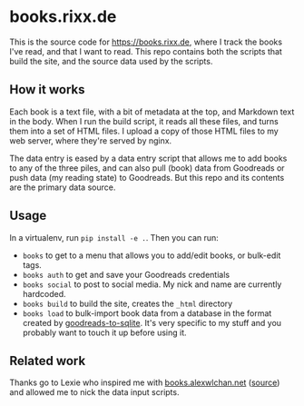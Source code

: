 # books.rixx.de

This is the source code for <https://books.rixx.de>, where I track the books I've read, and that I want to read.
This repo contains both the scripts that build the site, and the source data used by the scripts.

## How it works

Each book is a text file, with a bit of metadata at the top, and Markdown text in the body. When I run the build script,
it reads all these files, and turns them into a set of HTML files. I upload a copy of those HTML files to my web server,
where they're served by nginx.

The data entry is eased by a data entry script that allows me to add books to any of the three piles, and can also pull
(book) data from Goodreads or push data (my reading state) to Goodreads. But this repo and its contents are the primary
data source.

## Usage

In a virtualenv, run `pip install -e .`. Then you can run:

- `books` to get to a menu that allows you to add/edit books, or bulk-edit tags.
- `books auth` to get and save your Goodreads credentials
- `books social` to post to social media. My nick and name are currently hardcoded.
- `books build` to build the site, creates the `_html` directory
- `books load` to bulk-import book data from a database in the format created by
  [goodreads-to-sqlite](https://github.com/rixx/goodreads-to-sqlite). It's very specific to my stuff and you probably
  want to touch it up before using it.

## Related work

Thanks go to Lexie who inspired me with [books.alexwlchan.net](https://books.alexwlchan.net/)
([source](https://git.alexwlchan.net/?a=summary&p=books.alexwlchan.net)) and allowed me to nick the data input scripts.
